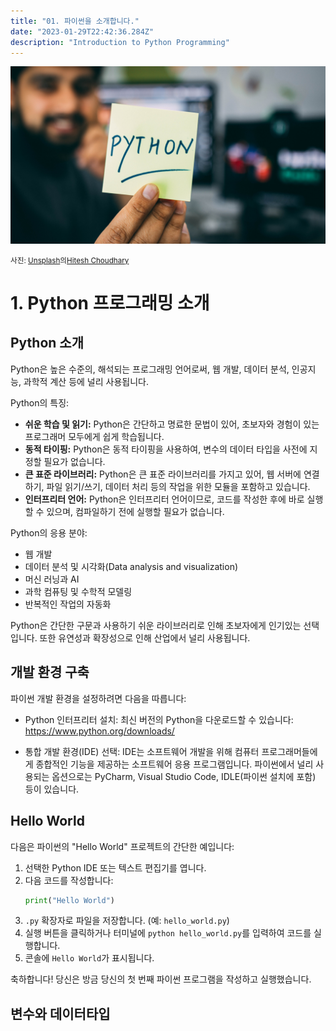 ```yaml
---
title: "01. 파이썬을 소개합니다."
date: "2023-01-29T22:42:36.284Z"
description: "Introduction to Python Programming"
---
```


![Python이라 적혀있는 포스트잇 이미지](./banner.jpg)

<small> 사진: <a href="https://unsplash.com/ko/s/%EC%82%AC%EC%A7%84/python-programming?utm_source=unsplash&utm_medium=referral&utm_content=creditCopyText">Unsplash</a>의<a href="https://unsplash.com/@hiteshchoudhary?utm_source=unsplash&utm_medium=referral&utm_content=creditCopyText">Hitesh Choudhary</a></small>
  

# 1. Python 프로그래밍 소개

## Python 소개

Python은 높은 수준의, 해석되는 프로그래밍 언어로써, 웹 개발, 데이터 분석, 인공지능, 과학적 계산 등에 널리 사용됩니다.

Python의 특징:
- **쉬운 학습 및 읽기:** Python은 간단하고 명료한 문법이 있어, 초보자와 경험이 있는 프로그래머 모두에게 쉽게 학습됩니다.
- **동적 타이핑:** Python은 동적 타이핑을 사용하여, 변수의 데이터 타입을 사전에 지정할 필요가 없습니다.
- **큰 표준 라이브러리:** Python은 큰 표준 라이브러리를 가지고 있어, 웹 서버에 연결하기, 파일 읽기/쓰기, 데이터 처리 등의 작업을 위한 모듈을 포함하고 있습니다.
- **인터프리터 언어:** Python은 인터프리터 언어이므로, 코드를 작성한 후에 바로 실행할 수 있으며, 컴파일하기 전에 실행할 필요가 없습니다.

Python의 응용 분야:
- 웹 개발
- 데이터 분석 및 시각화(Data analysis and visualization)
- 머신 러닝과 AI
- 과학 컴퓨팅 및 수학적 모델링
- 반복적인 작업의 자동화

Python은 간단한 구문과 사용하기 쉬운 라이브러리로 인해 초보자에게 인기있는 선택입니다. 또한 유연성과 확장성으로 인해 산업에서 널리 사용됩니다.


## 개발 환경 구축

파이썬 개발 환경을 설정하려면 다음을 따릅니다:

- Python 인터프리터 설치:
  최신 버전의 Python을 다운로드할 수 있습니다:
  https://www.python.org/downloads/

- 통합 개발 환경(IDE) 선택:
  IDE는 소프트웨어 개발을 위해 컴퓨터 프로그래머들에게 종합적인 기능을 제공하는 소프트웨어 응용 프로그램입니다. 파이썬에서 널리 사용되는 옵션으로는 PyCharm, Visual Studio Code, IDLE(파이썬 설치에 포함) 등이 있습니다.

## Hello World

다음은 파이썬의 "Hello World" 프로젝트의 간단한 예입니다:

1. 선택한 Python IDE 또는 텍스트 편집기를 엽니다.
2. 다음 코드를 작성합니다:
   ```python
   print("Hello World")
   ```
3. `.py` 확장자로 파일을 저장합니다. (예: `hello_world.py`)
4. 실행 버튼을 클릭하거나 터미널에 `python hello_world.py`를 입력하여 코드를 실행합니다.
5. 콘솔에 `Hello World`가 표시됩니다.

축하합니다! 당신은 방금 당신의 첫 번째 파이썬 프로그램을 작성하고 실행했습니다.


## 변수와 데이터타입
